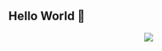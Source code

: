 ## Hello World 👋

<p align="center">
  <a href="https://skillicons.dev">
    <img src="https://skillicons.dev/icons?i=java,ts,js,html,css" />
  </a>
</p>
<!--
**Shinji408/Shinji408** is a ✨ _special_ ✨ repository because its `README.md` (this file) appears on your GitHub profile.

Here are some ideas to get you started:

- 🔭 I’m currently working on ...
- 🌱 I’m currently learning ...
- 👯 I’m looking to collaborate on ...
- 🤔 I’m looking for help with ...
- 💬 Ask me about ...
- 📫 How to reach me: ...
- 😄 Pronouns: ...
- ⚡ Fun fact: ...
-->

